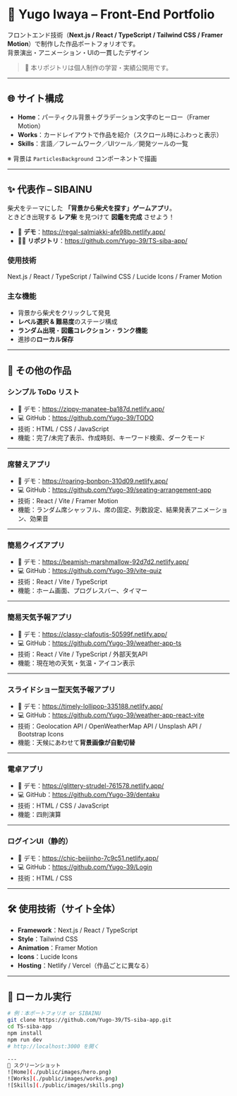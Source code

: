 # 🐾 Yugo Iwaya – Front-End Portfolio

フロントエンド技術（**Next.js / React / TypeScript / Tailwind CSS / Framer Motion**）で制作した作品ポートフォリオです。  
背景演出・アニメーション・UIの一貫したデザイン

> 📎 本リポジトリは個人制作の学習・実績公開用です。

---

## 🌐 サイト構成

- **Home**：パーティクル背景＋グラデーション文字のヒーロー（Framer Motion）
- **Works**：カードレイアウトで作品を紹介（スクロール時にふわっと表示）
- **Skills**：言語／フレームワーク／UIツール／開発ツールの一覧

※ 背景は `ParticlesBackground` コンポーネントで描画

---

## ✨ 代表作 – SIBAINU

柴犬をテーマにした **「背景から柴犬を探す」ゲームアプリ**。  
ときどき出現する **レア柴** を見つけて **図鑑を完成** させよう！

- 🔗 **デモ**：<https://regal-salmiakki-afe98b.netlify.app/>
- 🧑‍💻 **リポジトリ**：<https://github.com/Yugo-39/TS-siba-app/>

### 使用技術
Next.js / React / TypeScript / Tailwind CSS / Lucide Icons / Framer Motion

### 主な機能
- 背景から柴犬をクリックして発見
- **レベル選択 & 難易度**のステージ構成
- **ランダム出現**・**図鑑コレクション**・**ランク機能**
- 進捗の**ローカル保存**

---

## 🧩 その他の作品

### シンプル ToDo リスト
- 🔗 デモ：<https://zippy-manatee-ba187d.netlify.app/>
- 💻 GitHub：<https://github.com/Yugo-39/TODO>
- 技術：HTML / CSS / JavaScript  
- 機能：完了/未完了表示、作成時刻、キーワード検索、ダークモード

---

### 席替えアプリ
- 🔗 デモ：<https://roaring-bonbon-310d09.netlify.app/>
- 💻 GitHub：<https://github.com/Yugo-39/seating-arrangement-app>
- 技術：React / Vite / Framer Motion  
- 機能：ランダム席シャッフル、席の固定、列数設定、結果発表アニメーション、効果音

---

### 簡易クイズアプリ
- 🔗 デモ：<https://beamish-marshmallow-92d7d2.netlify.app/>
- 💻 GitHub：<https://github.com/Yugo-39/vite-quiz>
- 技術：React / Vite / TypeScript  
- 機能：ホーム画面、プログレスバー、タイマー

---

### 簡易天気予報アプリ
- 🔗 デモ：<https://classy-clafoutis-50599f.netlify.app/>
- 💻 GitHub：<https://github.com/Yugo-39/weather-app-ts>
- 技術：React / Vite / TypeScript / 外部天気API  
- 機能：現在地の天気・気温・アイコン表示

---

### スライドショー型天気予報アプリ
- 🔗 デモ：<https://timely-lollipop-335188.netlify.app/>
- 💻 GitHub：<https://github.com/Yugo-39/weather-app-react-vite>
- 技術：Geolocation API / OpenWeatherMap API / Unsplash API / Bootstrap Icons  
- 機能：天候にあわせて**背景画像が自動切替**

---

### 電卓アプリ
- 🔗 デモ：<https://glittery-strudel-761578.netlify.app/>
- 💻 GitHub：<https://github.com/Yugo-39/dentaku>
- 技術：HTML / CSS / JavaScript  
- 機能：四則演算

---

### ログインUI（静的）
- 🔗 デモ：<https://chic-beijinho-7c9c51.netlify.app/>
- 💻 GitHub：<https://github.com/Yugo-39/Login>
- 技術：HTML / CSS

---

## 🛠 使用技術（サイト全体）

- **Framework**：Next.js / React / TypeScript  
- **Style**：Tailwind CSS  
- **Animation**：Framer Motion  
- **Icons**：Lucide Icons  
- **Hosting**：Netlify / Vercel（作品ごとに異なる）

---

## 🚀 ローカル実行

```bash
# 例：本ポートフォリオ or SIBAINU
git clone https://github.com/Yugo-39/TS-siba-app.git
cd TS-siba-app
npm install
npm run dev
# http://localhost:3000 を開く

---
📸 スクリーンショット
![Home](./public/images/hero.png)
![Works](./public/images/works.png)
![Skills](./public/images/skills.png)


